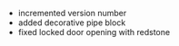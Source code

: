 - incremented version number
- added decorative pipe block
- fixed locked door opening with redstone